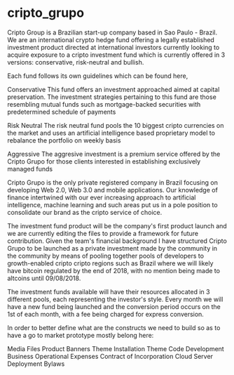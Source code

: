 # cripto_grupo


Cripto Group is a Brazilian start-up company based in Sao Paulo - Brazil. 
We are an international crypto hedge fund offering a legally established investment product directed at international investors currently looking to acquire exposure to a cripto investment fund which is currently offered in 3 versions: conservative, risk-neutral and bullish. 

Each fund follows its own guidelines which can be found here, 

Conservative
This fund offers an investment approached aimed at capital preservation. The investment strategies pertaining to this fund are those resembling mutual funds such as mortgage-backed securities with predetermined schedule of payments

Risk Neutral 
The risk neutral fund pools the 10 biggest cripto currencies on the market and uses an artificial intelligence based proprietary model to rebalance the portfolio on weekly basis 

Aggressive
The aggresive investment is a premium service offered by the Cripto Grupo for those clients interested in establishing exclusively managed funds

Cripto Grupo is the only private registered company in Brazil focusing on developing Web 2.0, Web 3.0 and mobile applications. 
Our knowledge of finance intertwined with our ever increasing approach to artificial intelligence, machine learning and such areas put us in a pole position to consolidate our brand as the cripto service of choice. 

The investment fund product will be the company's first product launch and we are currently editing the files to provide a framework for future contribution. Given the team's financial background I have structured Cripto Grupo to be launched as a private investment made by the community in the community by means of pooling together pools of developers to growth-enabled cripto cripto regions such as Brazil where we will likely have bitcoin regulated by the end of 2018, with no mention being made to altcoins until 09/08/2018. 

The investment funds available will have their resources allocated in 3 different pools, each representing the investor's style. 
Every month we will have a new fund being launched and the conversion period occurs on the 1st of each month, with a fee being charged for express conversion. 

In order to better define what are the constructs we need to build so as to have a go to market prototype mostly belong here:

Media Files 
Product Banners
Theme Installation 
Theme Code Development 
Business Operational Expenses
Contract of Incorporation 
Cloud Server Deployment 
Bylaws 






 
